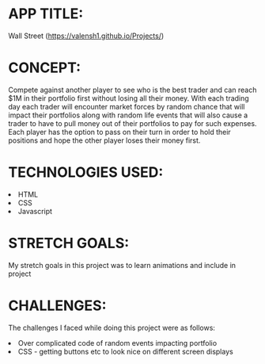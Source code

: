 # APP TITLE:
Wall Street (https://valensh1.github.io/Projects/)

# CONCEPT:
Compete against another player to see who is the best trader and can reach $1M in their portfolio first without losing all their money. With each trading day each trader will encounter market forces by random chance that will impact their portfolios along with random life events that will also cause a trader to have to pull money out of their portfolios to pay for such expenses. Each player has the option to pass on their turn in order to hold their positions and hope the other player loses their money first. 

# TECHNOLOGIES USED:
<li> HTML
<li> CSS
<li> Javascript

# STRETCH GOALS:
My stretch goals in this project was to learn animations and include in project

# CHALLENGES:
The challenges I faced while doing this project were as follows:
<li> Over complicated code of random events impacting portfolio
<li> CSS - getting buttons etc to look nice on different screen displays


